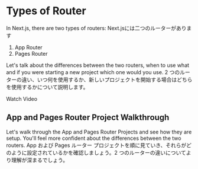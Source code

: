 # Types of Router
In Next.js, there are two types of routers:
Next.jsには二つのルーターがあります
1. App Router
2. Pages Router

Let's talk about the differences between the two routers, when to use what and if you were starting a new project which one would you use.
2 つのルーターの違い、いつ何を使用するか、新しいプロジェクトを開始する場合はどちらを使用するかについて説明します。

Watch Video

## App and Pages Router Project Walkthrough
Let's walk through the App and Pages Router Projects and see how they are setup. You'll feel more confident about the differences between the two routers.
App および Pages ルーター プロジェクトを順に見ていき、それらがどのように設定されているかを確認しましょう。2 つのルーターの違いについてより理解が深まるでしょう。


